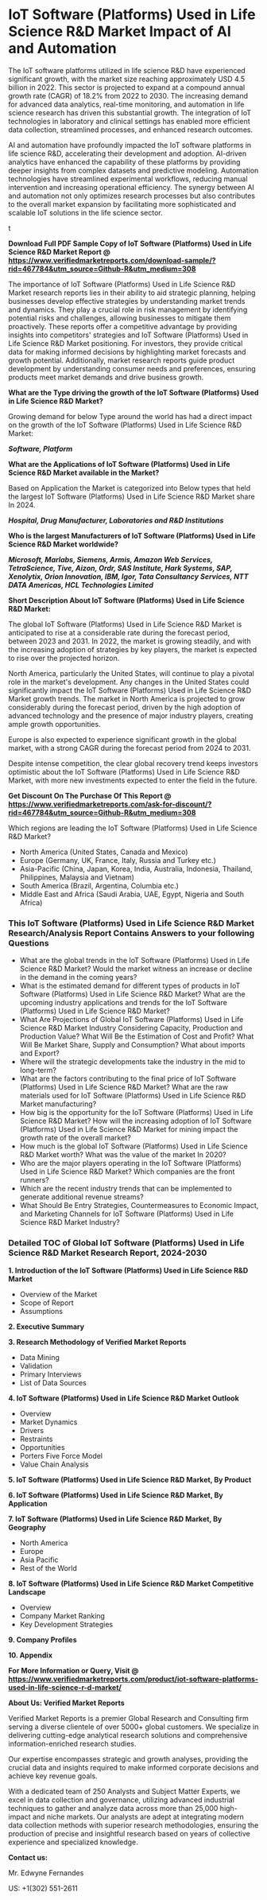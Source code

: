 <meta name="title" content="Global IoT Software (Platforms) Used in Life Science R&D Market Impact of AI and Automation"><meta name="description" content="The IoT software platforms utilized in life science R&D have experienced significant growth, with the market size reaching approximately USD 4.5 billion in 2022. This "><meta name="title" content="IoT Software (Platforms) Used in Life Science R&D Market Size, Share, Scope, Trends, Growth, Opportunities, Analysis, Forecast"><h1>IoT Software (Platforms) Used in Life Science R&D Market Impact of AI and Automation</h1><p>The IoT software platforms utilized in life science R&D have experienced significant growth, with the market size reaching approximately USD 4.5 billion in 2022. This sector is projected to expand at a compound annual growth rate (CAGR) of 18.2% from 2022 to 2030. The increasing demand for advanced data analytics, real-time monitoring, and automation in life science research has driven this substantial growth. The integration of IoT technologies in laboratory and clinical settings has enabled more efficient data collection, streamlined processes, and enhanced research outcomes.</p><p>AI and automation have profoundly impacted the IoT software platforms in life science R&D, accelerating their development and adoption. AI-driven analytics have enhanced the capability of these platforms by providing deeper insights from complex datasets and predictive modeling. Automation technologies have streamlined experimental workflows, reducing manual intervention and increasing operational efficiency. The synergy between AI and automation not only optimizes research processes but also contributes to the overall market expansion by facilitating more sophisticated and scalable IoT solutions in the life science sector.</p>t</p><p id="" class=""><strong>Download Full PDF Sample Copy of IoT Software (Platforms) Used in Life Science R&D Market Report @ <a href="https://www.verifiedmarketreports.com/download-sample/?rid=467784&utm_source=Github-R&utm_medium=308" target="_blank">https://www.verifiedmarketreports.com/download-sample/?rid=467784&utm_source=Github-R&utm_medium=308</a></strong></p><p>The importance of&nbsp;IoT Software (Platforms) Used in Life Science R&D Market research reports lies in their ability to aid strategic planning, helping businesses develop effective strategies by understanding market trends and dynamics. They play a crucial role in risk management by identifying potential risks and challenges, allowing businesses to mitigate them proactively. These reports offer a competitive advantage by providing insights into competitors' strategies and IoT Software (Platforms) Used in Life Science R&D Market positioning. For investors, they provide critical data for making informed decisions by highlighting market forecasts and growth potential. Additionally, market research reports guide product development by understanding consumer needs and preferences, ensuring products meet market demands and drive business growth.</p><p><strong>What are the&nbsp;Type driving the growth of the IoT Software (Platforms) Used in Life Science R&D Market?</strong></p><p id="" class="">Growing demand for below Type around the world has had a direct impact on the growth of the IoT Software (Platforms) Used in Life Science R&D Market:</p><em><strong>Software, Platform</strong></em></p><strong>What are the&nbsp;Applications&nbsp;of IoT Software (Platforms) Used in Life Science R&D Market available in the Market?</strong></p><p id="" class="">Based on Application the Market is categorized into Below types that held the largest IoT Software (Platforms) Used in Life Science R&D Market share In 2024.</p><em><strong>Hospital, Drug Manufacturer, Laboratories and R&D Institutions</strong></em></p><strong>Who is the largest Manufacturers of IoT Software (Platforms) Used in Life Science R&D Market worldwide?</strong></p><p><em><strong>Microsoft, Marlabs, Siemens, Armis, Amazon Web Services, TetraScience, Tive, Aizon, Ordr, SAS Institute, Hark Systems, SAP, Xenolytix, Orion Innovation, IBM, Igor, Tata Consultancy Services, NTT DATA Americas, HCL Technologies Limited</strong></em></p><p id="" class=""><strong>Short Description About IoT Software (Platforms) Used in Life Science R&D Market:</strong></p><p>The global IoT Software (Platforms) Used in Life Science R&D Market is anticipated to rise at a considerable rate during the forecast period, between 2023 and 2031. In 2022, the market is growing steadily, and with the increasing adoption of strategies by key players, the market is expected to rise over the projected horizon.</p><p>North America, particularly the United States, will continue to play a pivotal role in the market's development. Any changes in the United States could significantly impact the IoT Software (Platforms) Used in Life Science R&D Market growth trends. The market in North America is projected to grow considerably during the forecast period, driven by the high adoption of advanced technology and the presence of major industry players, creating ample growth opportunities.</p><p>Europe is also expected to experience significant growth in the global market, with a strong CAGR during the forecast period from 2024 to 2031.</p><p>Despite intense competition, the clear global recovery trend keeps investors optimistic about the IoT Software (Platforms) Used in Life Science R&D Market, with more new investments expected to enter the field in the future.</p><p id="" class=""><strong>Get Discount On The Purchase Of This Report @ <a href="https://www.verifiedmarketreports.com/ask-for-discount/?rid=467784&utm_source=Github-R&utm_medium=308" target="_blank">https://www.verifiedmarketreports.com/ask-for-discount/?rid=467784&utm_source=Github-R&utm_medium=308</a></strong></p>Which regions are leading the IoT Software (Platforms) Used in Life Science R&D Market?</p><ul><li>North America (United States, Canada and Mexico)</li><li>Europe (Germany, UK, France, Italy, Russia and Turkey etc.)</li><li>Asia-Pacific (China, Japan, Korea, India, Australia, Indonesia, Thailand, Philippines, Malaysia and Vietnam)</li><li>South America (Brazil, Argentina, Columbia etc.)</li><li>Middle East and Africa (Saudi Arabia, UAE, Egypt, Nigeria and South Africa)</li></ul><h3 id="" class="">This IoT Software (Platforms) Used in Life Science R&D Market Research/Analysis Report Contains Answers to your following Questions</h3><ul><li>What are the global trends in the IoT Software (Platforms) Used in Life Science R&D Market? Would the market witness an increase or decline in the demand in the coming years?</li><li>What is the estimated demand for different types of products in IoT Software (Platforms) Used in Life Science R&D Market? What are the upcoming industry applications and trends for the IoT Software (Platforms) Used in Life Science R&D Market?</li><li>What Are Projections of Global IoT Software (Platforms) Used in Life Science R&D Market Industry Considering Capacity, Production and Production Value? What Will Be the Estimation of Cost and Profit? What Will Be Market Share, Supply and Consumption? What about imports and Export?</li><li>Where will the strategic developments take the industry in the mid to long-term?</li><li>What are the factors contributing to the final price of IoT Software (Platforms) Used in Life Science R&D Market? What are the raw materials used for IoT Software (Platforms) Used in Life Science R&D Market manufacturing?</li><li>How big is the opportunity for the IoT Software (Platforms) Used in Life Science R&D Market? How will the increasing adoption of IoT Software (Platforms) Used in Life Science R&D Market for mining impact the growth rate of the overall market?</li><li>How much is the global IoT Software (Platforms) Used in Life Science R&D Market worth? What was the value of the market In 2020?</li><li>Who are the major players operating in the IoT Software (Platforms) Used in Life Science R&D Market? Which companies are the front runners?</li><li>Which are the recent industry trends that can be implemented to generate additional revenue streams?</li><li>What Should Be Entry Strategies, Countermeasures to Economic Impact, and Marketing Channels for IoT Software (Platforms) Used in Life Science R&D Market Industry?</li></ul><h3 id="" class="">Detailed TOC of Global IoT Software (Platforms) Used in Life Science R&D Market Research Report, 2024-2030</h3><p id="" class=""><strong>1. Introduction of the IoT Software (Platforms) Used in Life Science R&D Market</strong></p><ul><li>Overview of the Market</li><li>Scope of Report</li><li>Assumptions</li></ul><p id="" class=""><strong>2. Executive Summary</strong></p><p id="" class=""><strong>3. Research Methodology of Verified Market Reports</strong></p><ul><li>Data Mining</li><li>Validation</li><li>Primary Interviews</li><li>List of Data Sources</li></ul><p id="" class=""><strong>4. IoT Software (Platforms) Used in Life Science R&D Market Outlook</strong></p><ul><li>Overview</li><li>Market Dynamics</li><li>Drivers</li><li>Restraints</li><li>Opportunities</li><li>Porters Five Force Model</li><li>Value Chain Analysis</li></ul><p id="" class=""><strong>5. IoT Software (Platforms) Used in Life Science R&D Market, By Product</strong></p><p id="" class=""><strong>6. IoT Software (Platforms) Used in Life Science R&D Market, By Application</strong></p><p id="" class=""><strong>7. IoT Software (Platforms) Used in Life Science R&D Market, By Geography</strong></p><ul><li>North America</li><li>Europe</li><li>Asia Pacific</li><li>Rest of the World</li></ul><p id="" class=""><strong>8. IoT Software (Platforms) Used in Life Science R&D Market Competitive Landscape</strong></p><ul><li>Overview</li><li>Company Market Ranking</li><li>Key Development Strategies</li></ul><p id="" class=""><strong>9. Company Profiles</strong></p><p id="" class=""><strong>10. Appendix</strong></p><p id="" class=""><strong>For More Information or Query, Visit @ <a href="https://www.verifiedmarketreports.com/product/iot-software-platforms-used-in-life-science-r-d-market/" target="_blank">https://www.verifiedmarketreports.com/product/iot-software-platforms-used-in-life-science-r-d-market/</a></strong></p><p id="" class=""><strong>About Us: Verified Market Reports</strong></p><p id="" class="">Verified Market Reports is a premier Global Research and Consulting firm serving a diverse clientele of over 5000+ global customers. We specialize in delivering cutting-edge analytical research solutions and comprehensive information-enriched research studies.</p><p id="" class="">Our expertise encompasses strategic and growth analyses, providing the crucial data and insights required to make informed corporate decisions and achieve key revenue goals.</p><p id="" class="">With a dedicated team of 250 Analysts and Subject Matter Experts, we excel in data collection and governance, utilizing advanced industrial techniques to gather and analyze data across more than 25,000 high-impact and niche markets. Our analysts are adept at integrating modern data collection methods with superior research methodologies, ensuring the production of precise and insightful research based on years of collective experience and specialized knowledge.</p><p id="" class=""><strong>Contact us:</strong></p><p id="" class="">Mr. Edwyne Fernandes</p><p id="" class="">US: +1(302) 551-2611</p>